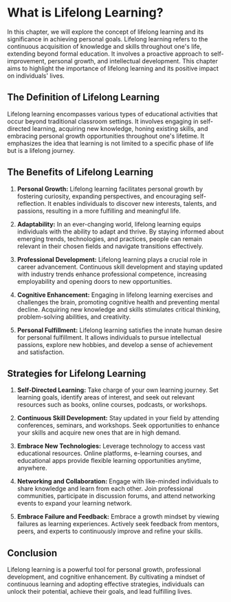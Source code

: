 What is Lifelong Learning?
===================================



In this chapter, we will explore the concept of lifelong learning and its significance in achieving personal goals. Lifelong learning refers to the continuous acquisition of knowledge and skills throughout one's life, extending beyond formal education. It involves a proactive approach to self-improvement, personal growth, and intellectual development. This chapter aims to highlight the importance of lifelong learning and its positive impact on individuals' lives.

The Definition of Lifelong Learning
-----------------------------------

Lifelong learning encompasses various types of educational activities that occur beyond traditional classroom settings. It involves engaging in self-directed learning, acquiring new knowledge, honing existing skills, and embracing personal growth opportunities throughout one's lifetime. It emphasizes the idea that learning is not limited to a specific phase of life but is a lifelong journey.

The Benefits of Lifelong Learning
---------------------------------

1. **Personal Growth:** Lifelong learning facilitates personal growth by fostering curiosity, expanding perspectives, and encouraging self-reflection. It enables individuals to discover new interests, talents, and passions, resulting in a more fulfilling and meaningful life.

2. **Adaptability:** In an ever-changing world, lifelong learning equips individuals with the ability to adapt and thrive. By staying informed about emerging trends, technologies, and practices, people can remain relevant in their chosen fields and navigate transitions effectively.

3. **Professional Development:** Lifelong learning plays a crucial role in career advancement. Continuous skill development and staying updated with industry trends enhance professional competence, increasing employability and opening doors to new opportunities.

4. **Cognitive Enhancement:** Engaging in lifelong learning exercises and challenges the brain, promoting cognitive health and preventing mental decline. Acquiring new knowledge and skills stimulates critical thinking, problem-solving abilities, and creativity.

5. **Personal Fulfillment:** Lifelong learning satisfies the innate human desire for personal fulfillment. It allows individuals to pursue intellectual passions, explore new hobbies, and develop a sense of achievement and satisfaction.

Strategies for Lifelong Learning
--------------------------------

1. **Self-Directed Learning:** Take charge of your own learning journey. Set learning goals, identify areas of interest, and seek out relevant resources such as books, online courses, podcasts, or workshops.

2. **Continuous Skill Development:** Stay updated in your field by attending conferences, seminars, and workshops. Seek opportunities to enhance your skills and acquire new ones that are in high demand.

3. **Embrace New Technologies:** Leverage technology to access vast educational resources. Online platforms, e-learning courses, and educational apps provide flexible learning opportunities anytime, anywhere.

4. **Networking and Collaboration:** Engage with like-minded individuals to share knowledge and learn from each other. Join professional communities, participate in discussion forums, and attend networking events to expand your learning network.

5. **Embrace Failure and Feedback:** Embrace a growth mindset by viewing failures as learning experiences. Actively seek feedback from mentors, peers, and experts to continuously improve and refine your skills.

Conclusion
----------

Lifelong learning is a powerful tool for personal growth, professional development, and cognitive enhancement. By cultivating a mindset of continuous learning and adopting effective strategies, individuals can unlock their potential, achieve their goals, and lead fulfilling lives.

